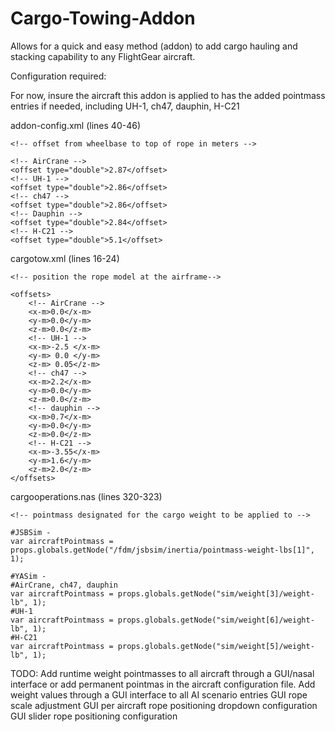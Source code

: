 # Cargo-Towing-Addon
Allows for a quick and easy method (addon) to add cargo hauling and stacking capability to any FlightGear aircraft.

Configuration required:

For now, insure the aircraft this addon is applied to has the added pointmass entries if needed, including
UH-1, ch47, dauphin, H-C21

addon-config.xml
(lines 40-46)

    <!-- offset from wheelbase to top of rope in meters -->

    <!-- AirCrane -->
    <offset type="double">2.87</offset>
    <!-- UH-1 -->
    <offset type="double">2.86</offset>
    <!-- ch47 -->
    <offset type="double">2.86</offset>
    <!-- Dauphin -->
    <offset type="double">2.84</offset>
    <!-- H-C21 -->
    <offset type="double">5.1</offset>

cargotow.xml
(lines 16-24)

    <!-- position the rope model at the airframe-->

    <offsets>
        <!-- AirCrane -->
        <x-m>0.0</x-m>
        <y-m>0.0</y-m>
        <z-m>0.0</z-m>
        <!-- UH-1 -->
        <x-m>-2.5 </x-m>
        <y-m> 0.0 </y-m>
        <z-m> 0.05</z-m>
        <!-- ch47 -->
        <x-m>2.2</x-m>
        <y-m>0.0</y-m>
        <z-m>0.0</z-m>
        <!-- dauphin -->
        <x-m>0.7</x-m>
        <y-m>0.0</y-m>
        <z-m>0.0</z-m>
        <!-- H-C21 -->
        <x-m>-3.55</x-m>
        <y-m>1.6</y-m>
        <z-m>2.0</z-m>
    </offsets>

cargooperations.nas
(lines 320-323)

    <!-- pointmass designated for the cargo weight to be applied to -->

    #JSBSim -
    var aircraftPointmass = props.globals.getNode("/fdm/jsbsim/inertia/pointmass-weight-lbs[1]", 1);

    #YASim -
    #AirCrane, ch47, dauphin
    var aircraftPointmass = props.globals.getNode("sim/weight[3]/weight-lb", 1);
    #UH-1
    var aircraftPointmass = props.globals.getNode("sim/weight[6]/weight-lb", 1);
    #H-C21
    var aircraftPointmass = props.globals.getNode("sim/weight[5]/weight-lb", 1);

TODO:
Add runtime weight pointmasses to all aircraft through a GUI/nasal interface or add permanent pointmas in the aircraft configuration file. 
Add weight values through a GUI interface to all AI scenario entries
GUI rope scale adjustment
GUI per aircraft rope positioning dropdown configuration
GUI slider rope positioning configuration
